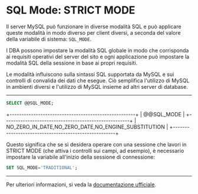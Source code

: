 # SQL Mode: STRICT MODE

Il server MySQL può funzionare in diverse modalità SQL e può applicare queste modalità in modo diverso per client diversi, a seconda del valore della variabile di sistema: `SQL_MODE`.

I DBA possono impostare la modalità SQL globale in modo che corrisponda ai requisiti operativi del server del sito e ogni applicazione può impostare la modalità SQL della sessione in base ai propri requisiti.

Le modalità influiscono sulla sintassi SQL supportata da MySQL e sui controlli di convalida dei dati che esegue. Ciò semplifica l'utilizzo di MySQL in ambienti diversi e l'utilizzo di MySQL insieme ad altri server di database.

---

```sql
SELECT @@SQL_MODE;
```

+-----------------------------------------------------+
| @@SQL_MODE                                          |
+-----------------------------------------------------+
| NO_ZERO_IN_DATE,NO_ZERO_DATE,NO_ENGINE_SUBSTITUTION |
+-----------------------------------------------------+

Questo significa che se si desidera operare con una sessione che lavori in STRICT MODE (che attiva i controlli sui campi, ad esempio), è necessario impostare la variabile all'inizio della sessione di connessione:

```sql
SET SQL_MODE='TRADITIONAL';
```

---

Per ulteriori informazioni, si veda la [documentazione ufficiale](https:/dev.mysql.com/doc/refman/8.0/en/sql-mode.html).
